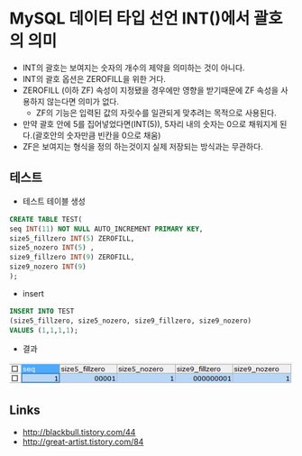 # MySQL 데이터 타입 선언  INT()에서 괄호의 의미

- INT의 괄호는 보여지는 숫자의 개수의 제약을 의미하는 것이 아니다.
- INT의 괄호 옵션은 ZEROFILL을 위한 거다.
- ZEROFILL (이하 ZF) 속성이 지정됐을 경우에만 영향을 받기때문에 ZF 속성을 사용하지 않는다면 의미가 없다.
    - ZF의 기능은 입력된 값의 자릿수를 일관되게 맞추려는 목적으로 사용된다.
- 만약 괄호 안에 5를 집어넣었다면(INT(5)), 5자리 내의 숫자는 0으로 채워지게 된다.(괄호안의 숫자만큼 빈칸을 0으로 채움)
- ZF은 보여지는 형식을 정의 하는것이지 실제 저장되는 방식과는 무관하다.

## 테스트

- 테스트 테이블 생성
```SQL
CREATE TABLE TEST(
seq INT(11) NOT NULL AUTO_INCREMENT PRIMARY KEY,
size5_fillzero INT(5) ZEROFILL,
size5_nozero INT(5) ,
size9_fillzero INT(9) ZEROFILL,
size9_nozero INT(9)
);
```
- insert
```SQL
INSERT INTO TEST
(size5_fillzero, size5_nozero, size9_fillzero, size9_nozero)
VALUES (1,1,1,1);
```
- 결과

![zerofill](/images/zerofill.PNG)

##


## Links
- <http://blackbull.tistory.com/44>
- <http://great-artist.tistory.com/84>

